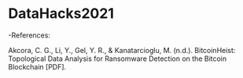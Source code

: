 # DataHacks2021
-References:

Akcora, C. G., Li, Y., Gel, Y. R., &amp; Kanatarcioglu, M. (n.d.). BitcoinHeist: Topological Data Analysis for Ransomware Detection on the Bitcoin Blockchain [PDF].
